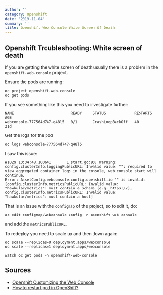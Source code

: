 ```yaml
---
author: ''
category: Openshift
date: '2019-11-04'
summary: ''
title: Openshift Web Console White Screen Of Death
---
```

## Openshift Troubleshooting: White screen of death

If you are getting the white screen of death usually there is a problem in the `openshift-web-console` project.

Ensure the pods are running:

    oc project openshift-web-console
    oc get pods

If you see something like this you need to investigate further:

    NAME                          READY     STATUS             RESTARTS   AGE
    webconsole-777564d747-q48l5   0/1       CrashLoopBackOff   40         21d

Get the logs for the pod

    oc logs webconsole-777564d747-q48l5

I saw this issue:

    W1029 13:34:48.100641       1 start.go:93] Warning: config.clusterInfo.loggingPublicURL: Invalid value: "": required to view aggregated container logs in the console, web console start will continue.
    Error: AssetConfig.webconsole.config.openshift.io "" is invalid: [config.clusterInfo.metricsPublicURL: Invalid value: "hawkular/metrics": must contain a scheme (e.g. https://), config.clusterInfo.metricsPublicURL: Invalid value: "hawkular/metrics": must contain a host]
    
That is an issue with the `configmap` of the project, so to edit it, do:

    oc edit configmap/webconsole-config -n openshift-web-console

and add the `metricsPublicURL`.

To redeploy you need to scale up and then down again:

    oc scale --replicas=0 deployment.apps/webconsole
    oc scale --replicas=1 deployment.apps/webconsole
    
    watch oc get pods -n openshift-web-console


## Sources

* [Openshift Customizing the Web Console](https://docs.openshift.com/container-platform/3.9/install_config/web_console_customization.html)
* [How to restart pod in OpenShift?](https://stackoverflow.com/questions/49562433/how-to-restart-pod-in-openshift)
